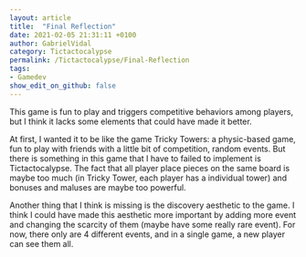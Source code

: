 ```yaml
---
layout: article
title:  "Final Reflection"
date: 2021-02-05 21:31:11 +0100
author: GabrielVidal
category: Tictactocalypse
permalink: /Tictactocalypse/Final-Reflection
tags:
- Gamedev
show_edit_on_github: false
---
```


This game is fun to play and triggers competitive behaviors among players, but I think it lacks some elements that could have made it better.

At first, I wanted it to be like the game Tricky Towers: a physic-based game, fun to play with friends with a little bit of competition, random events. But there is something in this game that I have to failed to implement is Tictactocalypse. The fact that all player place pieces on the same board is maybe too much (in Tricky Tower, each player has a individual tower) and bonuses and maluses are maybe too powerful.

Another thing that I think is missing is the discovery aesthetic to the game. I think I could have made this aesthetic more important by adding more event and changing the scarcity of them (maybe have some really rare event). For now, there only are 4 different events, and in a single game, a new player can see them all.
